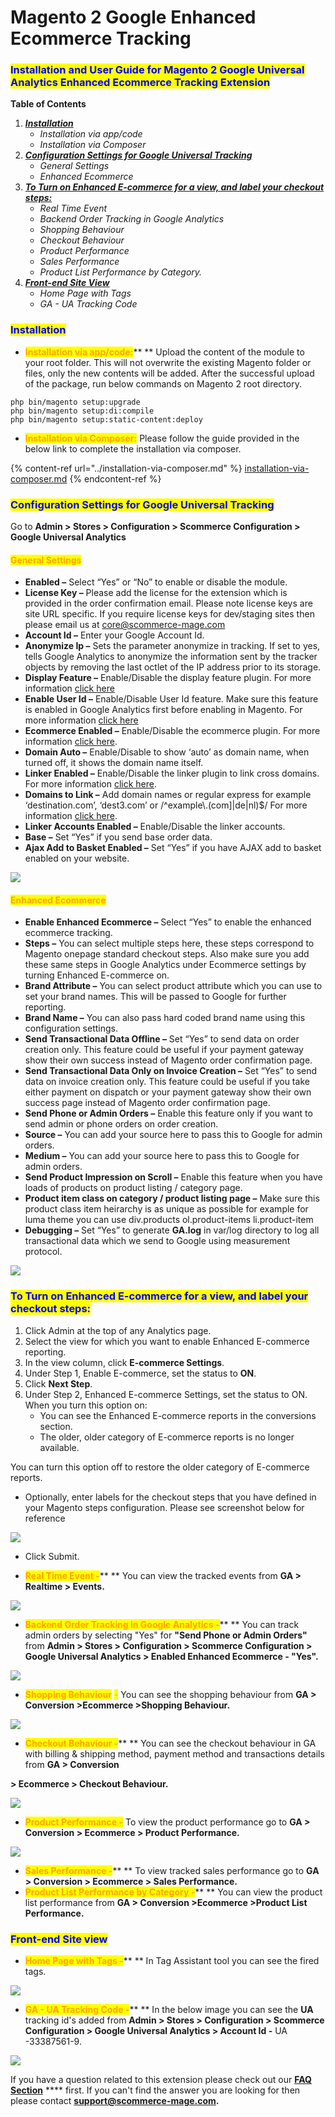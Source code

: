 # Magento 2 Google Enhanced Ecommerce Tracking

### <mark style="color:blue;">Installation and User Guide for Magento 2 Google Universal Analytics Enhanced Ecommerce Tracking Extension</mark>

**Table of Contents**

1. __[_Installation_ ](magento-2-google-enhanced-ecommerce-tracking.md#\_bookmark0)__
   * _Installation via app/code_&#x20;
   * _Installation via Composer_
2. __[_Configuration Settings for Google Universal Tracking_ ](magento-2-google-enhanced-ecommerce-tracking.md#\_bookmark3)__
   * _General Settings_&#x20;
   * _Enhanced Ecommerce_&#x20;
3. __[_To Turn on Enhanced E-commerce for a view, and label your checkout steps:_ ](magento-2-google-enhanced-ecommerce-tracking.md#\_bookmark6)__
   * _Real Time Event_&#x20;
   * _Backend Order Tracking in Google Analytics_&#x20;
   * _Shopping Behaviour_&#x20;
   * _Checkout Behaviour_&#x20;
   * _Product Performance_&#x20;
   * _Sales Performance_&#x20;
   * _Product List Performance by Category._&#x20;
4. __[_Front-end Site View_ ](magento-2-google-enhanced-ecommerce-tracking.md#\_bookmark14)__
   * _Home Page with Tags_&#x20;
   * _GA - UA Tracking Code_&#x20;

### <mark style="color:blue;">Installation</mark> <a href="#_bookmark0" id="_bookmark0"></a>

* <mark style="color:orange;">**Installation via app/code:**</mark>** ** Upload the content of the module to your root folder. This will not overwrite the existing Magento folder or files, only the new contents will be added. After the successful upload of the package, run below commands on Magento 2 root directory.

```
php bin/magento setup:upgrade
php bin/magento setup:di:compile
php bin/magento setup:static-content:deploy
```

* <mark style="color:orange;">**Installation via Composer:**</mark> Please follow the guide provided in the below link to complete the installation via composer.

{% content-ref url="../installation-via-composer.md" %}
[installation-via-composer.md](../installation-via-composer.md)
{% endcontent-ref %}

### <mark style="color:blue;">Configuration Settings for Google Universal Tracking</mark> <a href="#_bookmark3" id="_bookmark3"></a>

Go to **Admin > Stores > Configuration > Scommerce Configuration > Google Universal Analytics**

#### <mark style="color:orange;">General Settings</mark> <a href="#_bookmark4" id="_bookmark4"></a>

* **Enabled –** Select “Yes” or “No” to enable or disable the module.
* **License Key –** Please add the license for the extension which is provided in the order confirmation email. Please note license keys are site URL specific. If you require license keys for dev/staging sites then please email us at [core@scommerce-mage.com](mailto:core@scommerce-mage.com)
* **Account Id –** Enter your Google Account Id.
* **Anonymize Ip –** Sets the parameter anonymize in tracking. If set to yes, tells Google Analytics to anonymize the information sent by the tracker objects by removing the last octlet of the IP address prior to its storage.
* **Display Feature –** Enable/Disable the display feature plugin. For more information [click here](https://developers.google.com/analytics/devguides/collection/analyticsjs/display-features)
* **Enable User Id –** Enable/Disable User Id feature. Make sure this feature is enabled in Google Analytics first before enabling in Magento. For more information [click here](https://developers.google.com/analytics/devguides/collection/analyticsjs/cookies-user-id)
* **Ecommerce Enabled –** Enable/Disable the ecommerce plugin. For more information [click here](https://developers.google.com/analytics/devguides/collection/analyticsjs/ecommerce).
* **Domain Auto –** Enable/Disable to show ‘auto’ as domain name, when turned off, it shows the domain name itself.
* **Linker Enabled –** Enable/Disable the linker plugin to link cross domains. For more information [click here](https://developers.google.com/analytics/devguides/collection/analyticsjs/cross-domain#autolink).
* **Domains to Link –** Add domain names or regular express for example ‘destination.com’, ‘dest3.com’ or /^example\\.(com]|de|nl)$/ For more information [click here](https://developers.google.com/analytics/devguides/collection/analyticsjs/cross-domain#autolink).
* **Linker Accounts Enabled –** Enable/Disable the linker accounts.
* **Base –** Set “Yes” if you send base order data.
* **Ajax Add to Basket Enabled –** Set “Yes” if you have AJAX add to basket enabled on your website.

![](../../.gitbook/assets/enhanced\_general.png)

#### <mark style="color:orange;">Enhanced Ecommerce</mark> <a href="#_bookmark5" id="_bookmark5"></a>

* **Enable Enhanced Ecommerce –** Select “Yes” to enable the enhanced ecommerce tracking.
* **Steps –** You can select multiple steps here, these steps correspond to Magento onepage standard checkout steps. Also make sure you add these same steps in Google Analytics under Ecommerce settings by turning Enhanced E-commerce on.
* **Brand Attribute –** You can select product attribute which you can use to set your brand names. This will be passed to Google for further reporting.
* **Brand Name –** You can also pass hard coded brand name using this configuration settings.
* **Send Transactional Data Offline –** Set “Yes” to send data on order creation only. This feature could be useful if your payment gateway show their own success instead of Magento order confirmation page.
* **Send Transactional Data Only on Invoice Creation –** Set “Yes” to send data on invoice creation only. This feature could be useful if you take either payment on dispatch or your payment gateway show their own success page instead of Magento order confirmation page.
* **Send Phone or Admin Orders –** Enable this feature only if you want to send admin or phone orders on order creation.
* **Source –** You can add your source here to pass this to Google for admin orders.
* **Medium –** You can add your source here to pass this to Google for admin orders.
* **Send Product Impression on Scroll –** Enable this feature when you have loads of products on product listing / category page.
* **Product item class on category / product listing page –** Make sure this product class item heirarchy is as unique as possible for example for luma theme you can use div.products ol.product-items li.product-item
* **Debugging –** Set “Yes” to generate **GA.log** in var/log directory to log all transactional data which we send to Google using measurement protocol.

![](../../.gitbook/assets/enhanced\_commerce.png)

### <mark style="color:blue;">To Turn on Enhanced E-commerce for a view, and label your checkout steps:</mark> <a href="#_bookmark6" id="_bookmark6"></a>

1. Click Admin at the top of any Analytics page.
2. Select the view for which you want to enable Enhanced E-commerce reporting.
3. In the view column, click **E-commerce Settings**.
4. Under Step 1, Enable E-commerce, set the status to **ON**.
5. Click **Next Step**.
6. Under Step 2, Enhanced E-commerce Settings, set the status to ON. When you turn this option on:
   * You can see the Enhanced E-commerce reports in the conversions section.
   * The older, older category of E-commerce reports is no longer available.

You can turn this option off to restore the older category of E-commerce reports.

* Optionally, enter labels for the checkout steps that you have defined in your Magento steps configuration. Please see screenshot below for reference

![](<../../.gitbook/assets/15 (16)>)

* Click Submit.



* <mark style="color:orange;">**Real Time Event -**</mark>** ** You can view the tracked events from **GA > Realtime > Events.**

![](<../../.gitbook/assets/16 (8)>)

* <mark style="color:orange;">**Backend Order Tracking in Google Analytics -**</mark>** ** You can track admin orders by selecting "Yes" for **"Send Phone or Admin Orders"** from **Admin > Stores > Configuration > Scommerce Configuration > Google Universal Analytics > Enabled Enhanced Ecommerce - "Yes".**

![](<../../.gitbook/assets/17 (4)>)

* <mark style="color:orange;">**Shopping Behaviour**</mark> <mark style="color:orange;"></mark><mark style="color:orange;">-</mark> You can see the shopping behaviour from **GA > Conversion >Ecommerce >Shopping Behaviour.**

![](<../../.gitbook/assets/18 (20)>)

* <mark style="color:orange;">**Checkout Behaviour -**</mark>** ** You can see the checkout behaviour in GA with billing & shipping method, payment method and transactions details from **GA > Conversion**

**> Ecommerce > Checkout Behaviour.**

![](<../../.gitbook/assets/19 (20)>)

* <mark style="color:orange;">**Product Performance -**</mark> To view the product performance go to **GA > Conversion > Ecommerce > Product Performance.**

![](<../../.gitbook/assets/20 (3)>)

* <mark style="color:orange;">**Sales Performance -**</mark>** ** To view tracked sales performance go to **GA > Conversion > Ecommerce > Sales Performance.**
* <mark style="color:orange;">**Product List Performance by Category -**</mark>** ** You can view the product list performance from **GA > Conversion >Ecommerce >Product List Performance.**

### <mark style="color:blue;">Front-end Site view</mark> <a href="#_bookmark14" id="_bookmark14"></a>

* <mark style="color:orange;">**Home Page with Tags -**</mark>** ** In Tag Assistant tool you can see the fired tags.

![](../../.gitbook/assets/enhanced\_front1.jpg)

* <mark style="color:orange;">**GA - UA Tracking Code -**</mark>** ** In the below image you can see the **UA** tracking id's added from **Admin > Stores > Configuration > Scommerce Configuration > Google Universal Analytics > Account Id -** UA -33387561-9.

![](../../.gitbook/assets/enhanced\_front2.jpg)

If you have a question related to this extension please check out our [**FAQ Section**](magento-2-google-enhanced-ecommerce-tracking.md#installation-and-user-guide-for-magento-2-how-did-you-hear-about-us-extension) **** first. If you can't find the answer you are looking for then please contact [**support@scommerce-mage.com**](mailto:core@scommerce-mage.com)**.**
